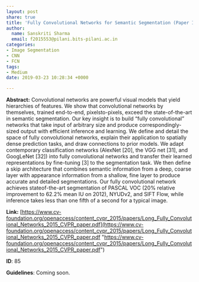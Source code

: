 ```yaml
---
layout: post
share: true
title: 'Fully Convolutional Networks for Semantic Segmentation (Paper ID: 85)'
author:
  name: Sanskriti Sharma
  email: f2015553@pilani.bits-pilani.ac.in
categories:
- Image Segmentation
- CNN
- FCN
tags:
- Medium
date: 2019-03-23 10:28:34 +0000

---
```

**Abstract:** Convolutional networks are powerful visual models that yield hierarchies of features. We show that convolutional networks by themselves, trained end-to-end, pixelsto-pixels, exceed the state-of-the-art in semantic segmentation. Our key insight is to build “fully convolutional” networks that take input of arbitrary size and produce correspondingly-sized output with efficient inference and learning. We define and detail the space of fully convolutional networks, explain their application to spatially dense prediction tasks, and draw connections to prior models. We adapt contemporary classification networks (AlexNet \[20\], the VGG net \[31\], and GoogLeNet \[32\]) into fully convolutional networks and transfer their learned representations by fine-tuning \[3\] to the segmentation task. We then define a skip architecture that combines semantic information from a deep, coarse layer with appearance information from a shallow, fine layer to produce accurate and detailed segmentations. Our fully convolutional network achieves stateof-the-art segmentation of PASCAL VOC (20% relative improvement to 62.2% mean IU on 2012), NYUDv2, and SIFT Flow, while inference takes less than one fifth of a second for a typical image.

**Link:** [https://www.cv-foundation.org/openaccess/content_cvpr_2015/papers/Long_Fully_Convolutional_Networks_2015_CVPR_paper.pdf](https://www.cv-foundation.org/openaccess/content_cvpr_2015/papers/Long_Fully_Convolutional_Networks_2015_CVPR_paper.pdf "https://www.cv-foundation.org/openaccess/content_cvpr_2015/papers/Long_Fully_Convolutional_Networks_2015_CVPR_paper.pdf")

**ID**: 85

**Guidelines**: Coming soon.